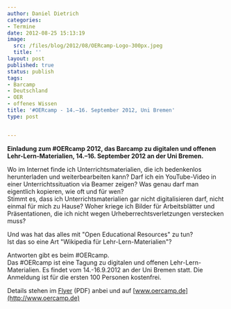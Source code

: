 ```yaml
---
author: Daniel Dietrich
categories:
- Termine
date: 2012-08-25 15:13:19
image:
  src: /files/blog/2012/08/OERcamp-Logo-300px.jpeg
  title: ''
layout: post
published: true
status: publish
tags:
- Barcamp
- Deutschland
- OER
- offenes Wissen
title: '#OERcamp - 14.–16. September 2012, Uni Bremen'
type: post


---
```


**Einladung zum #OERcamp 2012, das Barcamp zu digitalen und offenen Lehr-Lern-Materialien, 14.–16\. September 2012 an der Uni Bremen.**

Wo im Internet finde ich Unterrichtsmaterialien, die ich bedenkenlos herunterladen und weiterbearbeiten kann? Darf ich ein YouTube-Video in einer Unterrichtssituation via Beamer zeigen? Was genau darf man eigentlich kopieren, wie oft und für wen?  
Stimmt es, dass ich Unterrichtsmaterialien gar nicht digitalisieren darf, nicht einmal für mich zu Hause? Woher kriege ich Bilder für Arbeitsblätter und Präsentationen, die ich nicht wegen Urheberrechtsverletzungen verstecken muss?

Und was hat das alles mit "Open Educational Resources" zu tun?  
Ist das so eine Art "Wikipedia für Lehr-Lern-Materialien"?

Antworten gibt es beim #OERcamp.  
Das #OERcamp ist eine Tagung zu digitalen und offenen Lehr-Lern-Materialien. Es findet vom 14.-16.9.2012 an der Uni Bremen statt. Die Anmeldung ist für die ersten 100 Personen kostenfrei.

Details stehen im [Flyer](/files/blog/2012/08/OERcampFlyer.pdf) (PDF) anbei und auf [www.oercamp.de](http://www.oercamp.de)